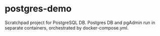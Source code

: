 # postgres-demo
Scratchpad project for PostgreSQL DB. Postgres DB and pgAdmin run in separate containers, orchestrated by docker-compose.yml.
